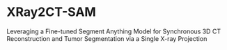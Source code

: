 # XRay2CT-SAM
Leveraging a Fine-tuned Segment Anything Model for Synchronous 3D CT Reconstruction and Tumor Segmentation via a Single X-ray Projection
